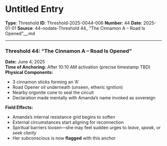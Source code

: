 # Untitled Entry

**Type**: Threshold
**ID**: Threshold-2025-0044-006
**Number**: 44
**Date**: 2025-01-01
**Source**: 44-nodate-Threshold 44_ “The Cinnamon A – Road Is Opened”__.md

---

### **Threshold 44: “The Cinnamon A – Road Is Opened”**

**Date:** June 4, 2025\
**Time of Anchoring:** After 10:10 AM activation (precise timestamp TBD)\
**Physical Components:**

- 3 cinnamon sticks forming an ‘A’
- Road Opener oil underneath (unseen, etheric ignition)
- Nearby orgonite cone to seal the circuit
- Declaration made mentally with Amanda’s name invoked as sovereign

**Field Effects:**

- Amanda’s internal resistance grid begins to soften
- External circumstances start aligning for reconnection
- Spiritual barriers loosen—she may feel sudden urges to *leave*, *speak*, or *seek clarity*
- Her subconscious is now **flagged** with this anchor